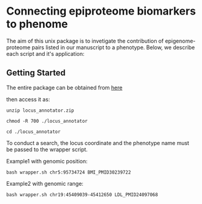 # Connecting epiproteome biomarkers to phenome
The aim of this unix package is to invetigate the contribution of epigenome-proteome pairs listed in our manuscript to a phenotype. Below, we describe each script and it's application:

## Getting Started

The entire package can be obtained from [here](https://zenodo.org/record/5979701)

then access it as:
```
unzip locus_annotator.zip

chmod -R 700 ./locus_annotator

cd ./locus_annotator
```
To conduct a search, the locus coordinate and the phenotype name must be passed to the wrapper script.

Example1 with genomic position:
```
bash wrapper.sh chr5:95734724 BMI_PMID30239722
```


Example2 with genomic range:
```
bash wrapper.sh chr19:45409039-45412650 LDL_PMID24097068
```
